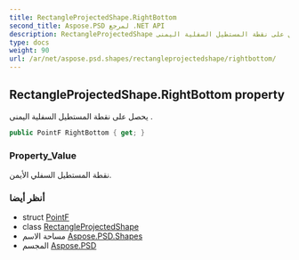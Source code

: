 ```yaml
---
title: RectangleProjectedShape.RightBottom
second_title: Aspose.PSD لمرجع .NET API
description: RectangleProjectedShape ملكية. يحصل على نقطة المستطيل السفلية اليمنى .
type: docs
weight: 90
url: /ar/net/aspose.psd.shapes/rectangleprojectedshape/rightbottom/
---
```

## RectangleProjectedShape.RightBottom property

يحصل على نقطة المستطيل السفلية اليمنى .

```csharp
public PointF RightBottom { get; }
```

### Property_Value

نقطة المستطيل السفلي الأيمن.

### أنظر أيضا

* struct [PointF](../../../aspose.psd/pointf/)
* class [RectangleProjectedShape](../)
* مساحة الاسم [Aspose.PSD.Shapes](../../rectangleprojectedshape/)
* المجسم [Aspose.PSD](../../../)


